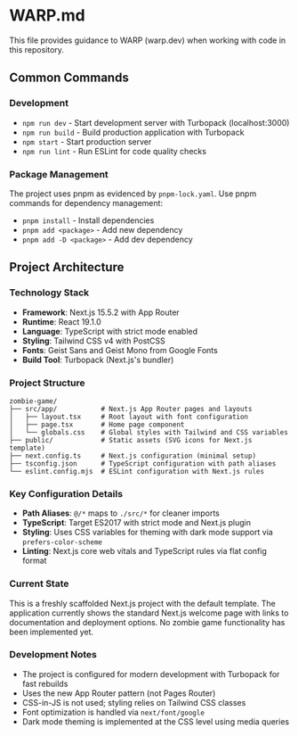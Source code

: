 # WARP.md

This file provides guidance to WARP (warp.dev) when working with code in this repository.

## Common Commands

### Development
- `npm run dev` - Start development server with Turbopack (localhost:3000)
- `npm run build` - Build production application with Turbopack
- `npm start` - Start production server
- `npm run lint` - Run ESLint for code quality checks

### Package Management
The project uses pnpm as evidenced by `pnpm-lock.yaml`. Use pnpm commands for dependency management:
- `pnpm install` - Install dependencies
- `pnpm add <package>` - Add new dependency
- `pnpm add -D <package>` - Add dev dependency

## Project Architecture

### Technology Stack
- **Framework**: Next.js 15.5.2 with App Router
- **Runtime**: React 19.1.0
- **Language**: TypeScript with strict mode enabled
- **Styling**: Tailwind CSS v4 with PostCSS
- **Fonts**: Geist Sans and Geist Mono from Google Fonts
- **Build Tool**: Turbopack (Next.js's bundler)

### Project Structure
```
zombie-game/
├── src/app/           # Next.js App Router pages and layouts
│   ├── layout.tsx     # Root layout with font configuration
│   ├── page.tsx       # Home page component
│   └── globals.css    # Global styles with Tailwind and CSS variables
├── public/            # Static assets (SVG icons for Next.js template)
├── next.config.ts     # Next.js configuration (minimal setup)
├── tsconfig.json      # TypeScript configuration with path aliases
└── eslint.config.mjs  # ESLint configuration with Next.js rules
```

### Key Configuration Details
- **Path Aliases**: `@/*` maps to `./src/*` for cleaner imports
- **TypeScript**: Target ES2017 with strict mode and Next.js plugin
- **Styling**: Uses CSS variables for theming with dark mode support via `prefers-color-scheme`
- **Linting**: Next.js core web vitals and TypeScript rules via flat config format

### Current State
This is a freshly scaffolded Next.js project with the default template. The application currently shows the standard Next.js welcome page with links to documentation and deployment options. No zombie game functionality has been implemented yet.

### Development Notes
- The project is configured for modern development with Turbopack for fast rebuilds
- Uses the new App Router pattern (not Pages Router)
- CSS-in-JS is not used; styling relies on Tailwind CSS classes
- Font optimization is handled via `next/font/google`
- Dark mode theming is implemented at the CSS level using media queries
